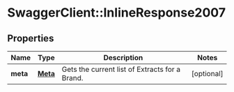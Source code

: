 # SwaggerClient::InlineResponse2007

## Properties
Name | Type | Description | Notes
------------ | ------------- | ------------- | -------------
**meta** | [**Meta**](Meta.md) | Gets the current list of Extracts for a Brand. | [optional] 


